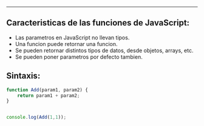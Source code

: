 
---
## Caracteristicas de las funciones de JavaScript:
- Las parametros en JavaScript no llevan tipos.
- Una funcion puede retornar una funcion.
- Se pueden retornar distintos tipos de datos, desde objetos, arrays, etc.
- Se pueden poner parametros por defecto tambien.

## Sintaxis:

```javascript
function Add(param1, param2) {
    return param1 + param2;
}


console.log(Add(1,1));
```
[]()
